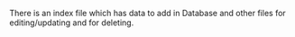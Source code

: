 There is an index file which has data to add in Database and other files for editing/updating and for deleting.
